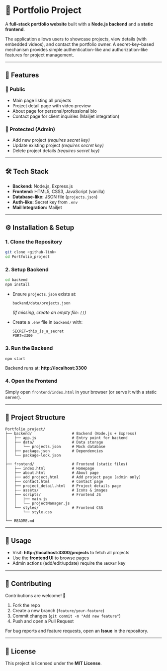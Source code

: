 # 📂 Portfolio Project  

A **full-stack portfolio website** built with a **Node.js backend** and a **static frontend**.  

The application allows users to showcase projects, view details (with embedded videos), and contact the portfolio owner. A secret-key–based mechanism provides simple authentication-like and authorization-like features for project management.  

---

## 🚀 Features  

### 👤 Public  
- Main page listing all projects  
- Project detail page with video preview  
- About page for personal/professional bio  
- Contact page for client inquiries (Mailjet integration)  

### 🔐 Protected (Admin)  
- Add new project *(requires secret key)*  
- Update existing project *(requires secret key)*  
- Delete project details *(requires secret key)*  

---

## 🛠️ Tech Stack  

- **Backend:** Node.js, Express.js  
- **Frontend:** HTML5, CSS3, JavaScript (vanilla)  
- **Database-like:** JSON file (`projects.json`)  
- **Auth-like:** Secret key from `.env`  
- **Mail Integration:** Mailjet  

---

## ⚙️ Installation & Setup  

### 1. Clone the Repository  
```bash
git clone <github-link>
cd Portfolio_project
```

### 2. Setup Backend  
```bash
cd backend
npm install
```

- Ensure `projects.json` exists at:  
  ```
  backend/data/projects.json
  ```
  *(If missing, create an empty file: `[]`)*  

- Create a `.env` file in `backend/` with:  
  ```env
  SECRET=this_is_a_secret
  PORT=3300
  ```

### 3. Run the Backend  
```bash
npm start
```

Backend runs at: **http://localhost:3300**  

### 4. Open the Frontend  
Simply open `frontend/index.html` in your browser (or serve it with a static server).  

---

## 📂 Project Structure  

```
Portfolio_project/
├── backend/                  # Backend (Node.js + Express)
│   ├── app.js                # Entry point for backend
│   ├── data/                 # Data storage
│   │   └── projects.json     # Mock database
│   ├── package.json          # Dependencies
│   └── package-lock.json
│
├── frontend/                 # Frontend (static files)
│   ├── index.html            # Homepage
│   ├── about.html            # About page
│   ├── add_project.html      # Add project page (admin only)
│   ├── contact.html          # Contact page
│   ├── project_detail.html   # Project details page
│   ├── assets/               # Icons & images
│   ├── scripts/              # Frontend JS
│   │   ├── main.js
│   │   └── projectManager.js
│   └── styles/               # Frontend CSS
│       └── style.css
│
└── README.md
```

---

## 🔑 Usage  

- Visit: **http://localhost:3300/projects** to fetch all projects  
- Use the **frontend UI** to browse pages  
- Admin actions (add/edit/update) require the `SECRET` key  

---

## 🤝 Contributing  

Contributions are welcome! 🎉  

1. Fork the repo  
2. Create a new branch (`feature/your-feature`)  
3. Commit changes (`git commit -m "Add new feature"`)  
4. Push and open a Pull Request  

For bug reports and feature requests, open an **Issue** in the repository.  

---

## 📝 License  

This project is licensed under the **MIT License**.  

